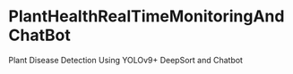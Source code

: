# PlantHealthRealTimeMonitoringAndChatBot
 Plant Disease Detection Using YOLOv9+ DeepSort and Chatbot
